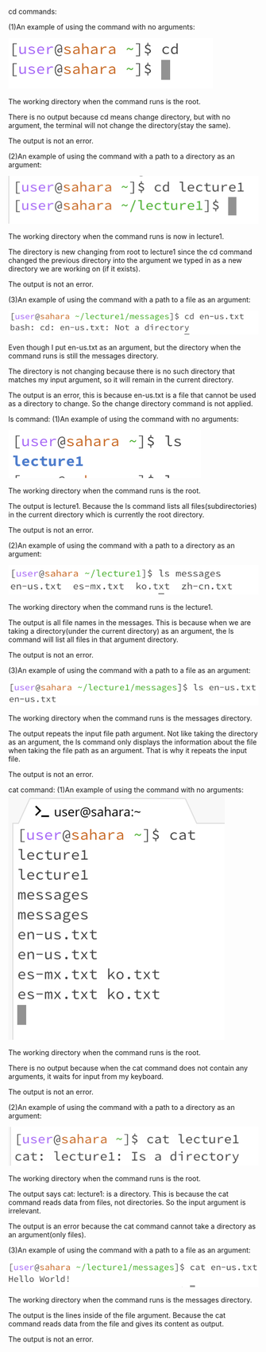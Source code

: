 cd commands:

  (1)An example of using the command with no arguments:

  ![Image](cd1.png)

  The working directory when the command runs is the root.
  
  There is no output because cd means change directory, but with no argument, the terminal will not change the directory(stay the same).

  The output is not an error.

  (2)An example of using the command with a path to a directory as an argument:

  ![Image](cd2.png)

  The working directory when the command runs is now in lecture1.

  The directory is new changing from root to lecture1 since the cd command changed the previous directory into the argument we typed in as a new   directory we are working on (if it exists).

  The output is not an error.

  (3)An example of using the command with a path to a file as an argument:

  ![Image](cd3.png)

  Even though I put en-us.txt as an argument, but the directory when the command runs is still the messages directory.

  The directory is not changing because there is no such directory that matches my input argument, so it will remain in the current directory.

  The output is an error, this is because en-us.txt is a file that cannot be used as a directory to change. So the change directory command is     not applied.

ls command:
  (1)An example of using the command with no arguments:

  ![Image](ls1.png)

  The working directory when the command runs is the root.

  The output is lecture1. Because the ls command lists all files(subdirectories) in the current directory which is currently the root directory.

  The output is not an error.

  (2)An example of using the command with a path to a directory as an argument:

  ![Image](ls2.png)

  The working directory when the command runs is the lecture1.

  The output is all file names in the messages. This is because when we are taking a directory(under the current directory) as an argument, the    ls command will list all files in that argument directory.

  The output is not an error.

  (3)An example of using the command with a path to a file as an argument:

  ![Image](ls3.png)

  The working directory when the command runs is the messages directory.

  The output repeats the input file path argument. Not like taking the directory as an argument, the ls command only displays the information      about the file when taking the file path as an argument. That is why it repeats the input file.

  The output is not an error.

cat command:
  (1)An example of using the command with no arguments:
  ![Image](cat1.png)
  
  The working directory when the command runs is the root.

  There is no output because when the cat command does not contain any arguments, it waits for input from my keyboard.

  The output is not an error.

  (2)An example of using the command with a path to a directory as an argument:

  ![Image](cat2.png)

  The working directory when the command runs is the root.

  The output says cat: lecture1: is a directory. This is because the cat command reads data from files, not directories. So the input argument     is irrelevant.

  The output is an error because the cat command cannot take a directory as an argument(only files).

  (3)An example of using the command with a path to a file as an argument:

  ![Image](cat3.png)

  The working directory when the command runs is the messages directory.

  The output is the lines inside of the file argument. Because the cat command reads data from the file and gives its content as output.

  The output is not an error.
  

